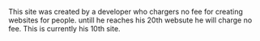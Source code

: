 This site was created by a developer who chargers no fee for creating websites for people. untill he reaches his 20th websute he will charge no fee. This is currently his 10th site. 
